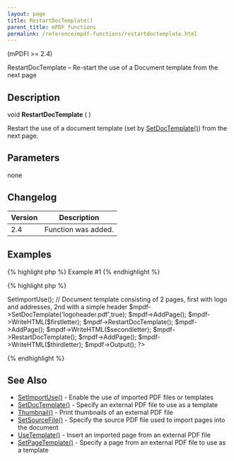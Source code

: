 ```yaml
---
layout: page
title: RestartDocTemplate()
parent_title: mPDF functions
permalink: /reference/mpdf-functions/restartdoctemplate.html
---
```


<div id="bpmbook" class="bpmbook" style="direction:ltr;">
<div class="topic_user_field">
<div id="U0">
<p>(mPDFI &gt;= 2.4)</p>
<p>RestartDocTemplate – Re-start the use of a Document template from the next page</p>
<h2>Description</h2>

<div class="alert alert-info" role="alert">void <b>RestartDocTemplate</b> ( )</div>
<p>Restart the use of a document template (set by <a href="/reference/mpdf-functions/setdoctemplate.html">SetDocTemplate()</a>) from the next page.</p>
<h2>Parameters</h2>
<p class="manual_param_dt"><span class="parameter">none</span></p>
<h2>Changelog</h2>
<table class="bpmTopic"> <thead>
<tr> <th>Version</th><th>Description</th> </tr>
</thead> <tbody>
<tr>
<td>2.4</td>
<td>Function was added.</td>
</tr>
</tbody> </table>
<h2>Examples</h2>

{% highlight php %}
Example #1
{% endhighlight %}

{% highlight php %}
<?php

<?php

include("../mpdf.php");

$mpdf=new mPDF(); 

$mpdf->SetImportUse(); 

// Document template consisting of 2 pages, first with logo and addresses, 2nd with a simple header

$mpdf->SetDocTemplate('logoheader.pdf',true); 

$mpdf->AddPage();

$mpdf->WriteHTML($firstletter);

$mpdf->RestartDocTemplate();

$mpdf->AddPage();

$mpdf->WriteHTML($secondletter);

$mpdf->RestartDocTemplate();

$mpdf->AddPage();

$mpdf->WriteHTML($thirdletter);

$mpdf->Output();

?>
{% endhighlight %}

<h2>See Also</h2>
<ul>
<li><a href="/reference/mpdf-functions/setimportuse.html">SetImportUse()</a> - Enable the use of imported PDF files or templates</li>
<li><a href="/reference/mpdf-functions/setdoctemplate.html">SetDocTemplate()</a> - Specify an external PDF file to use as a template</li>
<li><a href="/reference/mpdf-functions/thumbnail.html">Thumbnail()</a> - Print thumbnails of an external PDF file

</li>
<li><a href="/reference/mpdf-functions/setsourcefile.html">SetSourceFile()</a> - Specify the source PDF file used to import pages into the document

</li>
<li><a href="/reference/mpdf-functions/usetemplate.html">UseTemplate()</a> - Insert an imported page from an external PDF file</li>
<li><a href="/reference/mpdf-functions/setpagetemplate.html">SetPageTemplate()</a> - Specify a page from an external PDF file to use as a template

</li>
</ul>
<p>&nbsp;</p>
</div>
</div>

